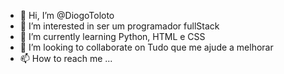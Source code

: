 - 👋 Hi, I’m @DiogoToloto
- 👀 I’m interested in ser um programador fullStack
- 🌱 I’m currently learning Python, HTML e CSS
- 💞️ I’m looking to collaborate on Tudo que me ajude a melhorar
- 📫 How to reach me ...

<!---
DiogoToloto/DiogoToloto is a ✨ special ✨ repository because its `README.md` (this file) appears on your GitHub profile.
You can click the Preview link to take a look at your changes.
--->
